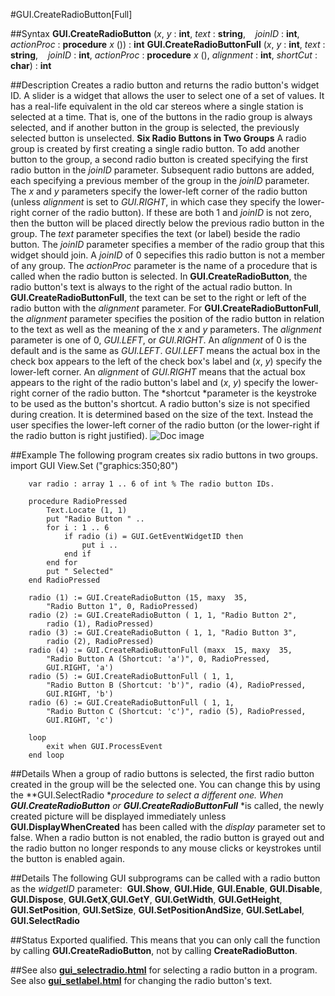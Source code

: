 
#GUI.CreateRadioButton[Full]

##Syntax
**GUI.CreateRadioButton** (*x*, *y* : **int**, *text* : **string**,    *joinID* : **int**, *actionProc* : **procedure** *x* ()) : **int**
**GUI.CreateRadioButtonFull** (*x*, *y* : **int**, *text* : **string**,    *joinID* : **int**, *actionProc* : **procedure** *x* (), *alignment* : **int**, *shortCut* : **char**) : **int**

##Description
Creates a radio button and returns the radio button's widget ID. 
A slider is a widget that allows the user to select one of a set of values. It has a real-life equivalent in the old car stereos where a single station is selected at a time. That is, one of the buttons in the radio group is always selected, and if another button in the group is selected, the previously selected button is unselected. 
**Six Radio Buttons in Two Groups**
A radio group is created by first creating a single radio button. To add another button to the group, a second radio button is created specifying the first radio button in the *joinID* parameter. Subsequent radio buttons are added, each specifying a previous member of the group in the *joinID* parameter. 
The *x* and *y* parameters specify the lower-left corner of the radio button (unless *alignment* is set to *GUI.RIGHT*, in which case they specify the lower-right corner of the radio button). If these are both 1 and *joinID* is not zero, then the button will be placed directly below the previous radio button in the group. The *text* parameter specifies the text (or label) beside the radio button. The *joinID* parameter specifies a member of the radio group that this widget should join. A *joinID* of 0 sepecifies this radio button is not a member of any group. The *actionProc* parameter is the name of a procedure that is called when the radio button is selected. In **GUI.CreateRadioButton**, the radio button's text is always to the right of the actual radio button. In **GUI.CreateRadioButtonFull**, the text can be set to the right or left of the radio button with the *alignment* parameter.
For **GUI.CreateRadioButtonFull**, the *alignment* parameter specifies the position of the radio button in relation to the text as well as the meaning of the *x* and *y* parameters. The *alignment* parameter is one of 0, *GUI.LEFT*, or *GUI.RIGHT*. An *alignment* of 0 is the default and is the same as *GUI.LEFT*. *GUI.LEFT* means the actual box in the check box appears to the left of the check box's label and (*x*, *y*) specify the lower-left corner. An *alignment* of *GUI.RIGHT* means that the actual box appears to the right of the radio button's label and (*x*, *y*) specify the lower-right corner of the radio button. The *shortcut *parameter is the keystroke to be used as the button's shortcut. 
A radio button's size is not specified during creation. It is determined based on the size of the text. Instead the user specifies the lower-left corner of the radio button (or the lower-right if the radio button is right justified).
![Doc image](gui_createradiobutton_full01.gif)

##Example
The following program creates six radio buttons in two groups.
        import GUI
        View.Set ("graphics:350;80") 
        
        var radio : array 1 .. 6 of int % The radio button IDs.
        
        procedure RadioPressed
            Text.Locate (1, 1)
            put "Radio Button " ..
            for i : 1 .. 6
                if radio (i) = GUI.GetEventWidgetID then
                    put i ..
                end if
            end for
            put " Selected"
        end RadioPressed
        
        radio (1) := GUI.CreateRadioButton (15, maxy  35, 
            "Radio Button 1", 0, RadioPressed)
        radio (2) := GUI.CreateRadioButton ( 1, 1, "Radio Button 2", 
            radio (1), RadioPressed)
        radio (3) := GUI.CreateRadioButton ( 1, 1, "Radio Button 3",
            radio (2), RadioPressed)
        radio (4) := GUI.CreateRadioButtonFull (maxx  15, maxy  35,
            "Radio Button A (Shortcut: 'a')", 0, RadioPressed, 
            GUI.RIGHT, 'a')
        radio (5) := GUI.CreateRadioButtonFull ( 1, 1,
            "Radio Button B (Shortcut: 'b')", radio (4), RadioPressed,
            GUI.RIGHT, 'b')
        radio (6) := GUI.CreateRadioButtonFull ( 1, 1,
            "Radio Button C (Shortcut: 'c')", radio (5), RadioPressed,
            GUI.RIGHT, 'c')
        
        loop
            exit when GUI.ProcessEvent
        end loop
##Details
When a group of radio buttons is selected, the first radio button created in the group will be the selected one. You can change this by using the **GUI.SelectRadio **procedure to select a different one.
When **GUI.CreateRadioButton** or **GUI.CreateRadioButtonFull*** *is called, the newly created picture will be displayed immediately unless **GUI.DisplayWhenCreated** has been called with the *display* parameter set to false. 
When a radio button is not enabled, the radio button is grayed out and the radio button no longer responds to any mouse clicks or keystrokes until the button is enabled again.

##Details
The following GUI subprograms can be called with a radio button as the *widgetID* parameter:
 **GUI.Show**, **GUI.Hide**, **GUI.Enable**, **GUI.Disable**, **GUI.Dispose**, **GUI.GetX**,**GUI.GetY**, **GUI.GetWidth**, **GUI.GetHeight**, **GUI.SetPosition**, **GUI.SetSize**, **GUI.SetPositionAndSize**, **GUI.SetLabel**, **GUI.SelectRadio**

##Status
Exported qualified.
This means that you can only call the function by calling **GUI.CreateRadioButton**, not by calling **CreateRadioButton**.

##See also
**[gui_selectradio.html](GUI.SelectRadio)** for selecting a radio button in a program. See also **[gui_setlabel.html](GUI.SetLabel)** for changing the radio button's text.
